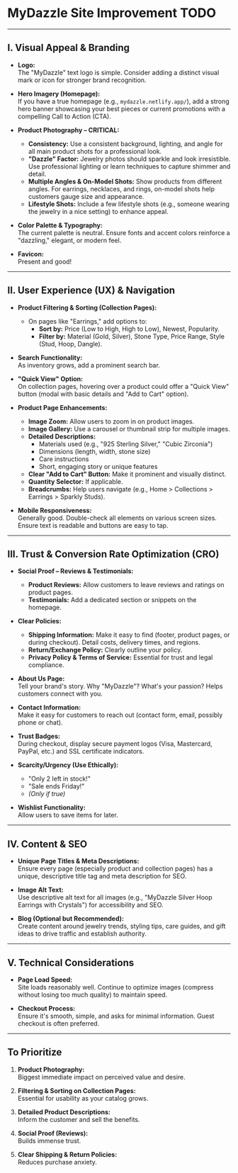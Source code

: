 # MyDazzle Site Improvement TODO

---

## I. Visual Appeal & Branding

- **Logo:**  
  The "MyDazzle" text logo is simple. Consider adding a distinct visual mark or icon for stronger brand recognition.

- **Hero Imagery (Homepage):**  
  If you have a true homepage (e.g., `mydazzle.netlify.app/`), add a strong hero banner showcasing your best pieces or current promotions with a compelling Call to Action (CTA).

- **Product Photography – CRITICAL:**  
  - **Consistency:** Use a consistent background, lighting, and angle for all main product shots for a professional look.
  - **"Dazzle" Factor:** Jewelry photos should sparkle and look irresistible. Use professional lighting or learn techniques to capture shimmer and detail.
  - **Multiple Angles & On-Model Shots:** Show products from different angles. For earrings, necklaces, and rings, on-model shots help customers gauge size and appearance.
  - **Lifestyle Shots:** Include a few lifestyle shots (e.g., someone wearing the jewelry in a nice setting) to enhance appeal.

- **Color Palette & Typography:**  
  The current palette is neutral. Ensure fonts and accent colors reinforce a "dazzling," elegant, or modern feel.

- **Favicon:**  
  Present and good!

---

## II. User Experience (UX) & Navigation

- **Product Filtering & Sorting (Collection Pages):**  
  - On pages like "Earrings," add options to:
    - **Sort by:** Price (Low to High, High to Low), Newest, Popularity.
    - **Filter by:** Material (Gold, Silver), Stone Type, Price Range, Style (Stud, Hoop, Dangle).

- **Search Functionality:**  
  As inventory grows, add a prominent search bar.

- **"Quick View" Option:**  
  On collection pages, hovering over a product could offer a "Quick View" button (modal with basic details and "Add to Cart" option).

- **Product Page Enhancements:**  
  - **Image Zoom:** Allow users to zoom in on product images.
  - **Image Gallery:** Use a carousel or thumbnail strip for multiple images.
  - **Detailed Descriptions:**  
    - Materials used (e.g., "925 Sterling Silver," "Cubic Zirconia")
    - Dimensions (length, width, stone size)
    - Care instructions
    - Short, engaging story or unique features
  - **Clear "Add to Cart" Button:** Make it prominent and visually distinct.
  - **Quantity Selector:** If applicable.
  - **Breadcrumbs:** Help users navigate (e.g., Home > Collections > Earrings > Sparkly Studs).

- **Mobile Responsiveness:**  
  Generally good. Double-check all elements on various screen sizes. Ensure text is readable and buttons are easy to tap.

---

## III. Trust & Conversion Rate Optimization (CRO)

- **Social Proof – Reviews & Testimonials:**  
  - **Product Reviews:** Allow customers to leave reviews and ratings on product pages.
  - **Testimonials:** Add a dedicated section or snippets on the homepage.

- **Clear Policies:**  
  - **Shipping Information:** Make it easy to find (footer, product pages, or during checkout). Detail costs, delivery times, and regions.
  - **Return/Exchange Policy:** Clearly outline your policy.
  - **Privacy Policy & Terms of Service:** Essential for trust and legal compliance.

- **About Us Page:**  
  Tell your brand's story. Why "MyDazzle"? What's your passion? Helps customers connect with you.

- **Contact Information:**  
  Make it easy for customers to reach out (contact form, email, possibly phone or chat).

- **Trust Badges:**  
  During checkout, display secure payment logos (Visa, Mastercard, PayPal, etc.) and SSL certificate indicators.

- **Scarcity/Urgency (Use Ethically):**  
  - "Only 2 left in stock!"
  - "Sale ends Friday!"
  - *(Only if true)*

- **Wishlist Functionality:**  
  Allow users to save items for later.

---

## IV. Content & SEO

- **Unique Page Titles & Meta Descriptions:**  
  Ensure every page (especially product and collection pages) has a unique, descriptive title tag and meta description for SEO.

- **Image Alt Text:**  
  Use descriptive alt text for all images (e.g., "MyDazzle Silver Hoop Earrings with Crystals") for accessibility and SEO.

- **Blog (Optional but Recommended):**  
  Create content around jewelry trends, styling tips, care guides, and gift ideas to drive traffic and establish authority.

---

## V. Technical Considerations

- **Page Load Speed:**  
  Site loads reasonably well. Continue to optimize images (compress without losing too much quality) to maintain speed.

- **Checkout Process:**  
  Ensure it's smooth, simple, and asks for minimal information. Guest checkout is often preferred.

---

## To Prioritize

1. **Product Photography:**  
   Biggest immediate impact on perceived value and desire.

2. **Filtering & Sorting on Collection Pages:**  
   Essential for usability as your catalog grows.

3. **Detailed Product Descriptions:**  
   Inform the customer and sell the benefits.

4. **Social Proof (Reviews):**  
   Builds immense trust.

5. **Clear Shipping & Return Policies:**  
   Reduces purchase anxiety.